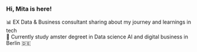 ### Hi, Mita is here! 
📊 EX Data & Business consultant sharing about my journey and learnings in tech<br/> 
🦋 Currently study amster degreet in Data science AI and digital business in  Berlin 🇩🇪 <br/>
